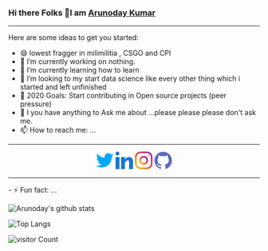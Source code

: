 ### Hi there Folks 👋I am [Arunoday Kumar](https://nirala69.github.io/sample/)
<hr>


Here are some ideas to get you started:
- 😄 lowest fragger in milimilitia , CSGO and CPI
- 🔭 I’m currently working on nothing.
- 🌱 I’m currently learning how to learn
- 👯 I’m looking to my start data science like every other thing which i started and left unfinished 
- 🥅 2020 Goals: Start contributing in Open source projects (peer pressure)
- 💬 I you have anything to Ask me about ...please please please don't ask me.
- 📫 How to reach me: ...

<hr>
<p align="center">
    <a href="" alt="Twitter"><img width="35px" src="twitter.png"></a>
    <a href="" alt="Linkedin"><img width="35px" src="linkedin.png"></a>
    <a href="" alt="Instagram"><img width="35px" src="instagram.png"></a>
    <a href="" alt="GitHub"><img width="35px" src="github.png"></a>
   

  </p>

<hr>
- ⚡ Fun fact: ...


![Arunoday's github stats](https://github-readme-stats.vercel.app/api?username=nirala69&show_icons=true&theme=radical)

![Top Langs](https://github-readme-stats.vercel.app/api/top-langs/?username=nirala69)

![visitor Count](https://visitor-badge.laobi.icu/badge?page_id=nirala69.nirala69)


